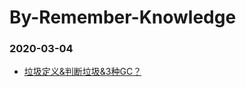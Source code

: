 # By-Remember-Knowledge
### 2020-03-04
- [垃圾定义&判断垃圾&3种GC？](https://github.com/bluetmacc/By-Remember-Knowledge/2020-3-14/判断垃圾回收和GC.md)
  
